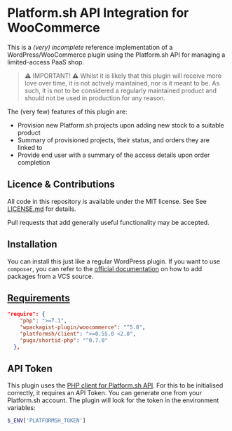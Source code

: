 # Platform.sh API Integration for WooCommerce

This is a *(very) incomplete* reference implementation of a WordPress/WooCommerce plugin using the Platform.sh API for managing a limited-access PaaS shop.

> ⚠️ IMPORTANT! ⚠️  Whilst it is likely that this plugin will receive more love over time, it is not actively maintained, nor is it meant to be. As such, it is not to be considered a regularly maintained product and should not be used in production for any reason. 

The (very few) features of this plugin are:

- Provision new Platform.sh projects upon adding new stock to a suitable product
- Summary of provisioned projects, their status, and orders they are linked to
- Provide end user with a summary of the access details upon order completion

## Licence & Contributions

All code in this repository is available under the MIT license. See See [LICENSE.md](https://github.com/platformsh/psh-woocommerce-plugin/blob/master/LICENSE.md) for details.

Pull requests that add generally useful functionality may be accepted.

## Installation

You can install this just like a regular WordPress plugin. If you want to use `composer`, you can refer to the [official documentation](https://getcomposer.org/doc/05-repositories.md#loading-a-package-from-a-vcs-repository) on how to add packages from a VCS source.

## [Requirements](https://github.com/platformsh/psh-woocommerce-plugin/blob/master/comspoer.json)

```json
"require": {
    "php": ">=7.1",
    "wpackagist-plugin/woocommerce": "^5.8",
    "platformsh/client": ">=0.55.0 <2.0",
    "pugx/shortid-php": "^0.7.0"
  },
```

## API Token

This plugin uses the [PHP client for Platform.sh API](https://github.com/platformsh/platformsh-client-php). For this to be initialised correctly, it requires an API Token. You can generate one from your Platform.sh account. The plugin will look for the token in the environment variables: 


```php
$_ENV['PLATFORMSH_TOKEN']
```
